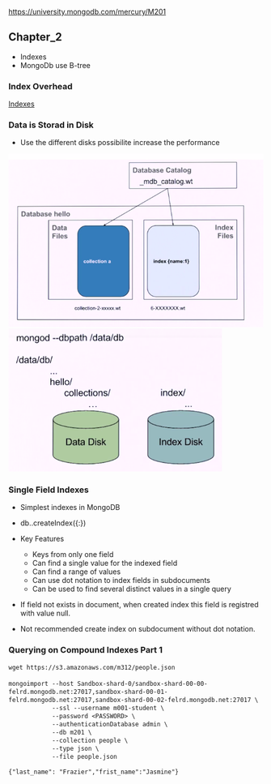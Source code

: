 https://university.mongodb.com/mercury/M201

## Chapter_2

* Indexes
* MongoDb use B-tree

### Index Overhead
[Indexes](https://docs.mongodb.com/manual/indexes/?jmp=university)

### Data is Storad in Disk

* Use the different disks possibilite increase the performance

![Files Structure](../images/files-structure.png)
![Diferrents Structure](../images/Diferrents_Disks.png)

### Single Field Indexes

* Simplest indexes in MongoDB
* db.<collection>.createIndex({<field>:<direction>})
* Key Features
    - Keys from only one field
    - Can find a single value for the indexed field
    - Can find a range of values
    - Can use dot notation to index fields in subdocuments
    - Can be used to find several distinct values in a single query

* If field not exists in document, when created index this field is registred with value null.

* Not recommended create index on subdocument without dot notation.

### Querying on Compound Indexes Part 1

```
wget https://s3.amazonaws.com/m312/people.json

mongoimport --host Sandbox-shard-0/sandbox-shard-00-00-felrd.mongodb.net:27017,sandbox-shard-00-01-felrd.mongodb.net:27017,sandbox-shard-00-02-felrd.mongodb.net:27017 \
            --ssl --username m001-student \
            --password <PASSWORD> \
            --authenticationDatabase admin \
            --db m201 \
            --collection people \
            --type json \
            --file people.json
```

```
{"last_name": "Frazier","frist_name":"Jasmine"}
```
